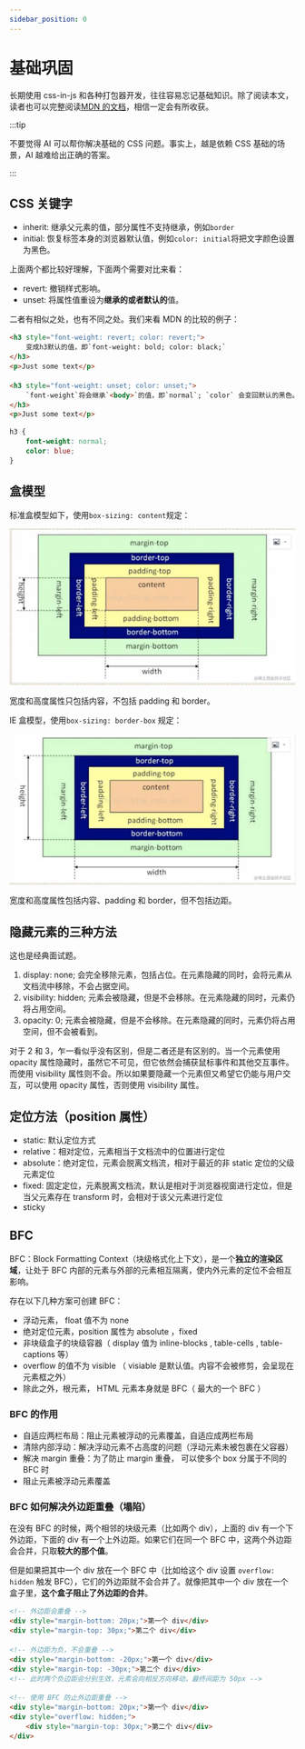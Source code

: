 ```yaml
---
sidebar_position: 0
---
```


# 基础巩固

长期使用 css-in-js 和各种打包器开发，往往容易忘记基础知识。除了阅读本文，读者也可以完整阅读[MDN 的文档](https://developer.mozilla.org/en-US/docs/Web/CSS)，相信一定会有所收获。

:::tip

不要觉得 AI 可以帮你解决基础的 CSS 问题。事实上，越是依赖 CSS 基础的场景，AI 越难给出正确的答案。

:::

## CSS 关键字

-   inherit: 继承父元素的值，部分属性不支持继承，例如`border`
-   initial: 恢复标签本身的浏览器默认值，例如`color: initial`将把文字颜色设置为黑色。

上面两个都比较好理解，下面两个需要对比来看：

-   revert: 撤销样式影响。
-   unset: 将属性值重设为**继承的或者默认的**值。

二者有相似之处，也有不同之处。我们来看 MDN 的比较的例子：

```html
<h3 style="font-weight: revert; color: revert;">
	变成h3默认的值，即`font-weight: bold; color: black;`
</h3>
<p>Just some text</p>

<h3 style="font-weight: unset; color: unset;">
	`font-weight`将会继承`<body>`的值，即`normal`; `color` 会变回默认的黑色。
</h3>
<p>Just some text</p>
```

```css
h3 {
	font-weight: normal;
	color: blue;
}
```

## 盒模型

标准盒模型如下，使用`box-sizing: content`规定：

![Untitled](%E5%9F%BA%E7%A1%80%E5%B7%A9%E5%9B%BA%2043ba708be2de493b9269462f06b4eecd/Untitled.png)

宽度和高度属性只包括内容，不包括 padding 和 border。

IE 盒模型，使用`box-sizing: border-box` 规定：

![Untitled](%E5%9F%BA%E7%A1%80%E5%B7%A9%E5%9B%BA%2043ba708be2de493b9269462f06b4eecd/Untitled%201.png)

宽度和高度属性包括内容、padding 和 border，但不包括边距。

## 隐藏元素的三种方法

这也是经典面试题。

1. display: none; 会完全移除元素，包括占位。在元素隐藏的同时，会将元素从文档流中移除，不会占据空间。
2. visibility: hidden; 元素会被隐藏，但是不会移除。在元素隐藏的同时，元素仍将占用空间。
3. opacity: 0; 元素会被隐藏，但是不会移除。在元素隐藏的同时，元素仍将占用空间，但不会被看到。

对于 2 和 3，乍一看似乎没有区别，但是二者还是有区别的。当一个元素使用 opacity 属性隐藏时，虽然它不可见，但它依然会捕获鼠标事件和其他交互事件。而使用 visibility 属性则不会。所以如果要隐藏一个元素但又希望它仍能与用户交互，可以使用 opacity 属性，否则使用 visibility 属性。

## 定位方法（position 属性）

-   static: 默认定位方式
-   relative：相对定位，元素相当于文档流中的位置进行定位
-   absolute：绝对定位，元素会脱离文档流，相对于最近的非 static 定位的父级元素定位
-   fixed: 固定定位，元素脱离文档流，默认是相对于浏览器视窗进行定位，但是当父元素存在 transform 时，会相对于该父元素进行定位
-   sticky

## BFC

BFC：Block Formatting Context（块级格式化上下文），是一个**独立的渲染区域**，让处于 BFC 内部的元素与外部的元素相互隔离，使内外元素的定位不会相互影响。

存在以下几种方案可创建 BFC：

-   浮动元素， float 值不为 none
-   绝对定位元素，position 属性为 absolute ，fixed
-   非块级盒子的块级容器（ display 值为 inline-blocks , table-cells , table-captions 等）
-   overflow 的值不为 visible （ visiable 是默认值。内容不会被修剪，会呈现在元素框之外）
-   除此之外，根元素， HTML 元素本身就是 BFC（ 最大的一个 BFC ）

### BFC 的作用

-   自适应两栏布局：阻止元素被浮动的元素覆盖，自适应成两栏布局
-   清除内部浮动：解决浮动元素不占高度的问题（浮动元素未被包裹在父容器）
-   解决 margin 重叠：为了防止 margin 重叠， 可以使多个 box 分属于不同的 BFC 时
-   阻止元素被浮动元素覆盖

### BFC 如何解决外边距重叠（塌陷）

在没有 BFC 的时候，两个相邻的块级元素（比如两个 div），上面的 div 有一个下外边距，下面的 div 有一个上外边距。如果它们在同一个 BFC 中，这两个外边距会合并，只取**较大的那个值**。

但是如果把其中一个 div 放在一个 BFC 中（比如给这个 div 设置 `overflow: hidden` 触发 BFC），它们的外边距就不会合并了。就像把其中一个 div 放在一个盒子里，**这个盒子阻止了外边距的合并**。

```html
<!-- 外边距会重叠 -->
<div style="margin-bottom: 20px;">第一个 div</div>
<div style="margin-top: 30px;">第二个 div</div>

<!-- 外边距为负，不会重叠 -->
<div style="margin-bottom: -20px;">第一个 div</div>
<div style="margin-top: -30px;">第二个 div</div>
<!-- 此时两个负边距会分别生效，元素会向相反方向移动，最终间距为 50px -->

<!-- 使用 BFC 防止外边距重叠 -->
<div style="margin-bottom: 20px;">第一个 div</div>
<div style="overflow: hidden;">
	<div style="margin-top: 30px;">第二个 div</div>
</div>
```

